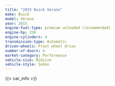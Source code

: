```yaml
---
title: "2015 Buick Verano"
make: Buick
model: Verano
year: 2015
engine-fuel-type: premium unleaded (recommended)
engine-hp: 250
engine-cylinders: 4
transmission-type: Automatic
driven-wheels: Front wheel drive
number-of-doors: 4
market-category: Performance
vehicle-size: Midsize
vehicle-style: Sedan
---
```


{{< car_info >}}
